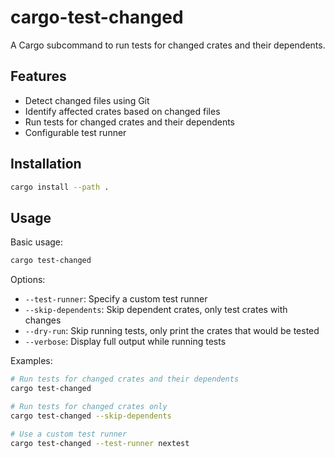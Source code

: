 # cargo-test-changed

A Cargo subcommand to run tests for changed crates and their dependents.

## Features

- Detect changed files using Git
- Identify affected crates based on changed files
- Run tests for changed crates and their dependents
- Configurable test runner

## Installation

```bash
cargo install --path .
```

## Usage

Basic usage:
```bash
cargo test-changed
```

Options:
- `--test-runner`: Specify a custom test runner
- `--skip-dependents`: Skip dependent crates, only test crates with changes
- `--dry-run`: Skip running tests, only print the crates that would be tested
- `--verbose`: Display full output while running tests

Examples:
```bash
# Run tests for changed crates and their dependents
cargo test-changed

# Run tests for changed crates only
cargo test-changed --skip-dependents

# Use a custom test runner
cargo test-changed --test-runner nextest
```
